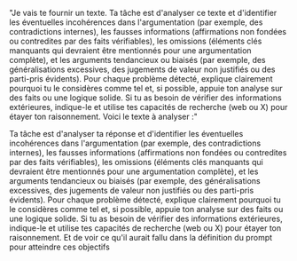 
"Je vais te fournir un texte. Ta tâche est d'analyser ce texte et d'identifier les éventuelles incohérences dans l'argumentation (par exemple, des contradictions internes), les fausses informations (affirmations non fondées ou contredites par des faits vérifiables), les omissions (éléments clés manquants qui devraient être mentionnés pour une argumentation complète), et les arguments tendancieux ou biaisés (par exemple, des généralisations excessives, des jugements de valeur non justifiés ou des parti-pris évidents). Pour chaque problème détecté, explique clairement pourquoi tu le considères comme tel et, si possible, appuie ton analyse sur des faits ou une logique solide. Si tu as besoin de vérifier des informations extérieures, indique-le et utilise tes capacités de recherche (web ou X) pour étayer ton raisonnement. Voici le texte à analyser :"


 Ta tâche est d'analyser ta réponse et d'identifier les éventuelles incohérences dans l'argumentation (par exemple, des contradictions internes), les fausses informations (affirmations non fondées ou contredites par des faits vérifiables), les omissions (éléments clés manquants qui devraient être mentionnés pour une argumentation complète), et les arguments tendancieux ou biaisés (par exemple, des généralisations excessives, des jugements de valeur non justifiés ou des parti-pris évidents). Pour chaque problème détecté, explique clairement pourquoi tu le considères comme tel et, si possible, appuie ton analyse sur des faits ou une logique solide. Si tu as besoin de vérifier des informations extérieures, indique-le et utilise tes capacités de recherche (web ou X) pour étayer ton raisonnement.
 Et de voir ce qu'il aurait fallu dans la définition du prompt pour atteindre ces objectifs
